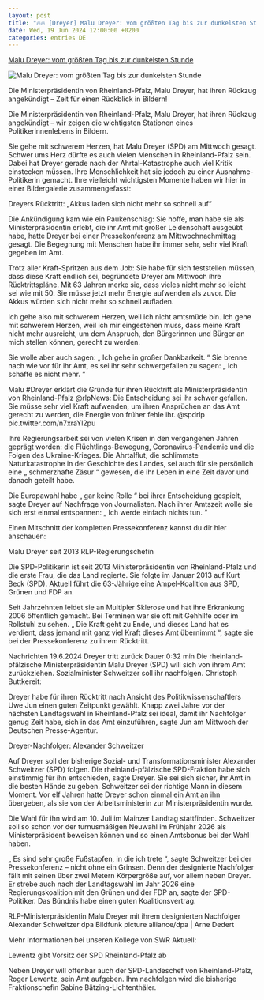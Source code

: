 ```yaml
---
layout: post
title: "🔥🔥 [Dreyer] Malu Dreyer: vom größten Tag bis zur dunkelsten Stunde"
date: Wed, 19 Jun 2024 12:00:00 +0200
categories: entries DE
---
```

[Malu Dreyer: vom größten Tag bis zur dunkelsten Stunde](https://www.swr3.de/aktuell/nachrichten/malu-dreyer-ruecktritt-rlp-100.html)

![Malu Dreyer: vom größten Tag bis zur dunkelsten Stunde](https://www.swr3.de/aktuell/nachrichten/1718880673959%2Cdreyer-merkel-ahrtal-100~_v-16x9@2dL_-6c42aff4e68b43c7868c3240d3ebfa29867457da.jpg)

Die Ministerpräsidentin von Rheinland-Pfalz, Malu Dreyer, hat ihren Rückzug angekündigt – Zeit für einen Rückblick in Bildern!

Die Ministerpräsidentin von Rheinland-Pfalz, Malu Dreyer, hat ihren Rückzug angekündigt – wir zeigen die wichtigsten Stationen eines Politikerinnenlebens in Bildern.

Sie gehe mit schwerem Herzen, hat Malu Dreyer (SPD) am Mittwoch gesagt. Schwer ums Herz dürfte es auch vielen Menschen in Rheinland-Pfalz sein. Dabei hat Dreyer gerade nach der Ahrtal-Katastrophe auch viel Kritik einstecken müssen. Ihre Menschlichkeit hat sie jedoch zu einer Ausnahme-Politikerin gemacht. Ihre vielleicht wichtigsten Momente haben wir hier in einer Bildergalerie zusammengefasst:

Dreyers Rücktritt: „Akkus laden sich nicht mehr so schnell auf“

Die Ankündigung kam wie ein Paukenschlag: Sie hoffe, man habe sie als Ministerpräsidentin erlebt, die ihr Amt mit großer Leidenschaft ausgeübt habe, hatte Dreyer bei einer Pressekonferenz am Mittwochnachmittag gesagt. Die Begegnung mit Menschen habe ihr immer sehr, sehr viel Kraft gegeben im Amt.

Trotz aller Kraft-Spritzen aus dem Job: Sie habe für sich feststellen müssen, dass diese Kraft endlich sei, begründete Dreyer am Mittwoch ihre Rücktrittspläne. Mit 63 Jahren merke sie, dass vieles nicht mehr so leicht sei wie mit 50. Sie müsse jetzt mehr Energie aufwenden als zuvor. Die Akkus würden sich nicht mehr so schnell aufladen.

Ich gehe also mit schwerem Herzen, weil ich nicht amtsmüde bin. Ich gehe mit schwerem Herzen, weil ich mir eingestehen muss, dass meine Kraft nicht mehr ausreicht, um dem Anspruch, den Bürgerinnen und Bürger an mich stellen können, gerecht zu werden.

Sie wolle aber auch sagen: „ Ich gehe in großer Dankbarkeit. “ Sie brenne nach wie vor für ihr Amt, es sei ihr sehr schwergefallen zu sagen: „ Ich schaffe es nicht mehr. “

Malu #Dreyer erklärt die Gründe für ihren Rücktritt als Ministerpräsidentin von Rheinland-Pfalz @rlpNews: Die Entscheidung sei ihr schwer gefallen. Sie müsse sehr viel Kraft aufwenden, um ihren Ansprüchen an das Amt gerecht zu werden, die Energie von früher fehle ihr. @spdrlp pic.twitter.com/n7xraYl2pu

Ihre Regierungsarbeit sei von vielen Krisen in den vergangenen Jahren geprägt worden: die Flüchtlings-Bewegung, Coronavirus-Pandemie und die Folgen des Ukraine-Krieges. Die Ahrtalflut, die schlimmste Naturkatastrophe in der Geschichte des Landes, sei auch für sie persönlich eine „ schmerzhafte Zäsur “ gewesen, die ihr Leben in eine Zeit davor und danach geteilt habe.

Die Europawahl habe „ gar keine Rolle “ bei ihrer Entscheidung gespielt, sagte Dreyer auf Nachfrage von Journalisten. Nach ihrer Amtszeit wolle sie sich erst einmal entspannen: „ Ich werde einfach nichts tun. “

Einen Mitschnitt der kompletten Pressekonferenz kannst du dir hier anschauen:

Malu Dreyer seit 2013 RLP-Regierungschefin

Die SPD-Politikerin ist seit 2013 Ministerpräsidentin von Rheinland-Pfalz und die erste Frau, die das Land regierte. Sie folgte im Januar 2013 auf Kurt Beck (SPD). Aktuell führt die 63-Jährige eine Ampel-Koalition aus SPD, Grünen und FDP an.

Seit Jahrzehnten leidet sie an Multipler Sklerose und hat ihre Erkrankung 2006 öffentlich gemacht. Bei Terminen war sie oft mit Gehhilfe oder im Rollstuhl zu sehen. „ Die Kraft geht zu Ende, und dieses Land hat es verdient, dass jemand mit ganz viel Kraft dieses Amt übernimmt “, sagte sie bei der Pressekonferenz zu ihrem Rücktritt.

Nachrichten 19.6.2024 Dreyer tritt zurück Dauer 0:32 min Die rheinland-pfälzische Ministerpräsidentin Malu Dreyer (SPD) will sich von ihrem Amt zurückziehen. Sozialminister Schweitzer soll ihr nachfolgen. Christoph Buttkereit:

Dreyer habe für ihren Rücktritt nach Ansicht des Politikwissenschaftlers Uwe Jun einen guten Zeitpunkt gewählt. Knapp zwei Jahre vor der nächsten Landtagswahl in Rheinland-Pfalz sei ideal, damit ihr Nachfolger genug Zeit habe, sich in das Amt einzuführen, sagte Jun am Mittwoch der Deutschen Presse-Agentur.

Dreyer-Nachfolger: Alexander Schweitzer

Auf Dreyer soll der bisherige Sozial- und Transformationsminister Alexander Schweitzer (SPD) folgen. Die rheinland-pfälzische SPD-Fraktion habe sich einstimmig für ihn entschieden, sagte Dreyer. Sie sei sich sicher, ihr Amt in die besten Hände zu geben. Schweitzer sei der richtige Mann in diesem Moment. Vor elf Jahren hatte Dreyer schon einmal ein Amt an ihn übergeben, als sie von der Arbeitsministerin zur Ministerpräsidentin wurde.

Die Wahl für ihn wird am 10. Juli im Mainzer Landtag stattfinden. Schweitzer soll so schon vor der turnusmäßigen Neuwahl im Frühjahr 2026 als Ministerpräsident beweisen können und so einen Amtsbonus bei der Wahl haben.

„ Es sind sehr große Fußstapfen, in die ich trete “, sagte Schweitzer bei der Pressekonferenz – nicht ohne ein Grinsen. Denn der designierte Nachfolger fällt mit seinen über zwei Metern Körpergröße auf, vor allem neben Dreyer. Er strebe auch nach der Landtagswahl im Jahr 2026 eine Regierungskoalition mit den Grünen und der FDP an, sagte der SPD-Politiker. Das Bündnis habe einen guten Koalitionsvertrag.

RLP-Ministerpräsidentin Malu Dreyer mit ihrem designierten Nachfolger Alexander Schweitzer dpa Bildfunk picture alliance/dpa | Arne Dedert

Mehr Informationen bei unseren Kollege von SWR Aktuell:

Lewentz gibt Vorsitz der SPD Rheinland-Pfalz ab

Neben Dreyer will offenbar auch der SPD-Landeschef von Rheinland-Pfalz, Roger Lewentz, sein Amt aufgeben. Ihm nachfolgen wird die bisherige Fraktionschefin Sabine Bätzing-Lichtenthäler.

